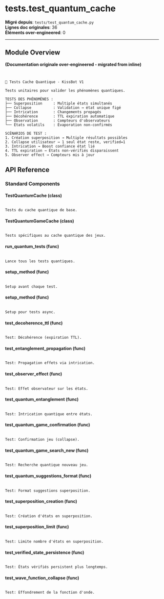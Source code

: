 # tests.test_quantum_cache

**Migré depuis**: `tests/test_quantum_cache.py`  
**Lignes doc originales**: 36  
**Éléments over-engineered**: 0  

---

## Module Overview

**(Documentation originale over-engineered - migrated from inline)**

```text


🧪 Tests Cache Quantique - KissBot V1

Tests unitaires pour valider les phénomènes quantiques.

TESTS DES PHÉNOMÈNES :
├── Superposition     : Multiple états simultanés
├── Collapse          : Validation → état unique figé  
├── Intrication       : Changements propagés
├── Décohérence       : TTL expiration automatique
├── Observation       : Compteurs d'observateurs
└── États volatils    : Évaporation non-confirmés

SCÉNARIOS DE TEST :
1. Création superposition → Multiple résultats possibles
2. Collapse utilisateur → 1 seul état reste, verified=1
3. Intrication → Boost confiance état lié
4. TTL expiration → États non-vérifiés disparaissent
5. Observer effect → Compteurs mis à jour

```

## API Reference

### Standard Components

#### TestQuantumCache (class)

```text

Tests du cache quantique de base.

```

#### TestQuantumGameCache (class)

```text

Tests spécifiques au cache quantique des jeux.

```

#### run_quantum_tests (func)

```text

Lance tous les tests quantiques.

```

#### setup_method (func)

```text

Setup avant chaque test.

```

#### setup_method (func)

```text

Setup pour tests async.

```

#### test_decoherence_ttl (func)

```text

Test: Décohérence (expiration TTL).

```

#### test_entanglement_propagation (func)

```text

Test: Propagation effets via intrication.

```

#### test_observer_effect (func)

```text

Test: Effet observateur sur les états.

```

#### test_quantum_entanglement (func)

```text

Test: Intrication quantique entre états.

```

#### test_quantum_game_confirmation (func)

```text

Test: Confirmation jeu (collapse).

```

#### test_quantum_game_search_new (func)

```text

Test: Recherche quantique nouveau jeu.

```

#### test_quantum_suggestions_format (func)

```text

Test: Format suggestions superposition.

```

#### test_superposition_creation (func)

```text

Test: Création d'états en superposition.

```

#### test_superposition_limit (func)

```text

Test: Limite nombre d'états en superposition.

```

#### test_verified_state_persistence (func)

```text

Test: États vérifiés persistent plus longtemps.

```

#### test_wave_function_collapse (func)

```text

Test: Effondrement de la fonction d'onde.

```
